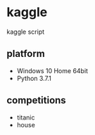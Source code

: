 # kaggle
kaggle script

## platform
- Windows 10 Home 64bit
- Python 3.7.1

## competitions
- titanic
- house